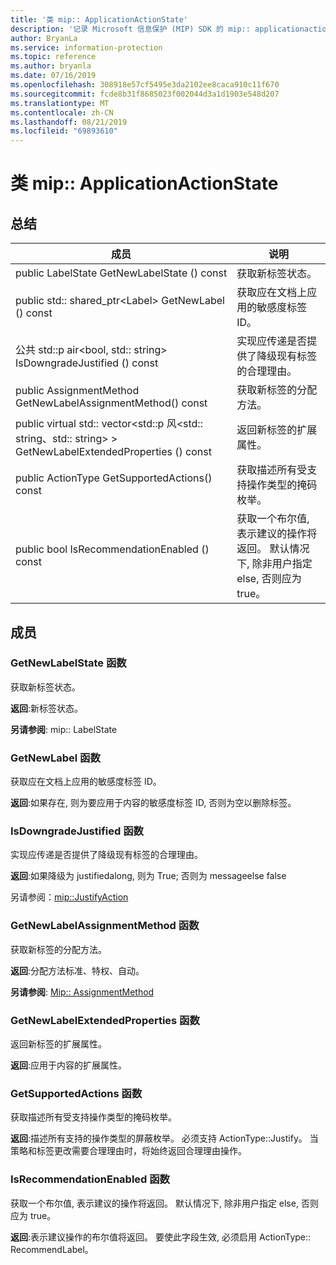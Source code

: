 ```yaml
---
title: '类 mip:: ApplicationActionState'
description: '记录 Microsoft 信息保护 (MIP) SDK 的 mip:: applicationactionstate 类。'
author: BryanLa
ms.service: information-protection
ms.topic: reference
ms.author: bryanla
ms.date: 07/16/2019
ms.openlocfilehash: 308918e57cf5495e3da2102ee8caca910c11f670
ms.sourcegitcommit: fcde8b31f8685023f002044d3a1d1903e548d207
ms.translationtype: MT
ms.contentlocale: zh-CN
ms.lasthandoff: 08/21/2019
ms.locfileid: "69893610"
---
```

# <a name="class-mipapplicationactionstate"></a>类 mip:: ApplicationActionState 
  
## <a name="summary"></a>总结
 成员                        | 说明                                
--------------------------------|---------------------------------------------
public LabelState GetNewLabelState () const  |  获取新标签状态。
public std:: shared_ptr\<Label\> GetNewLabel () const  |  获取应在文档上应用的敏感度标签 ID。
公共 std::p air\<bool, std:: string\> IsDowngradeJustified () const  |  实现应传递是否提供了降级现有标签的合理理由。
public AssignmentMethod GetNewLabelAssignmentMethod() const  |  获取新标签的分配方法。
public virtual std:: vector\<std::p 风\<std:: string、std:: string\> \> GetNewLabelExtendedProperties () const  |  返回新标签的扩展属性。
public ActionType GetSupportedActions() const  |  获取描述所有受支持操作类型的掩码枚举。
public bool IsRecommendationEnabled () const  |  获取一个布尔值, 表示建议的操作将返回。 默认情况下, 除非用户指定 else, 否则应为 true。
  
## <a name="members"></a>成员
  
### <a name="getnewlabelstate-function"></a>GetNewLabelState 函数
获取新标签状态。

  
**返回**:新标签状态。 
  
**另请参阅**: mip:: LabelState
  
### <a name="getnewlabel-function"></a>GetNewLabel 函数
获取应在文档上应用的敏感度标签 ID。

  
**返回**:如果存在, 则为要应用于内容的敏感度标签 ID, 否则为空以删除标签。
  
### <a name="isdowngradejustified-function"></a>IsDowngradeJustified 函数
实现应传递是否提供了降级现有标签的合理理由。

  
**返回**:如果降级为 justifiedalong, 则为 True; 否则为 messageelse false 
  
另请参阅：[mip::JustifyAction](class_mip_justifyaction.md)
  
### <a name="getnewlabelassignmentmethod-function"></a>GetNewLabelAssignmentMethod 函数
获取新标签的分配方法。

  
**返回**:分配方法标准、特权、自动。 
  
**另请参阅**: [Mip:: AssignmentMethod](mip-enums-and-structs.md#assignmentmethod-enum)
  
### <a name="getnewlabelextendedproperties-function"></a>GetNewLabelExtendedProperties 函数
返回新标签的扩展属性。

  
**返回**:应用于内容的扩展属性。
  
### <a name="getsupportedactions-function"></a>GetSupportedActions 函数
获取描述所有受支持操作类型的掩码枚举。

  
**返回**:描述所有支持的操作类型的屏蔽枚举。
必须支持 ActionType::Justify。 当策略和标签更改需要合理理由时，将始终返回合理理由操作。
  
### <a name="isrecommendationenabled-function"></a>IsRecommendationEnabled 函数
获取一个布尔值, 表示建议的操作将返回。 默认情况下, 除非用户指定 else, 否则应为 true。

  
**返回**:表示建议操作的布尔值将返回。
要使此字段生效, 必须启用 ActionType:: RecommendLabel。
